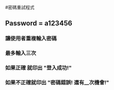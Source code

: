 #密碼重試程式
## Password = a123456
### 讓使用者重複輸入密碼
### 最多輸入三次
### 如果正確 就印出 "登入成功!"
### 如果不正確就印出 "密碼錯誤! 還有__次機會!"
